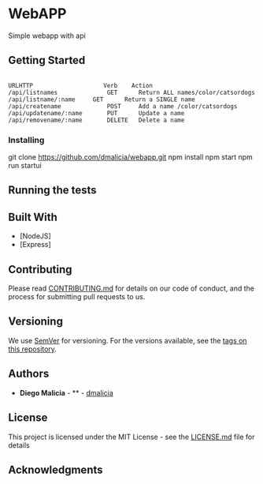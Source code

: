 # WebAPP

Simple webapp with api

## Getting Started

```

URLHTTP                    Verb	   Action
/api/listnames	            GET	     Return ALL names/color/catsordogs
/api/listname/:name	    GET	     Return a SINGLE name
/api/createname	            POST	 Add a name /color/catsordogs
/api/updatename/:name	    PUT	     Update a name
/api/removename/:name	    DELETE	 Delete a name
```





### Installing

git clone https://github.com/dmalicia/webapp.git
npm install
npm start
npm run startui 

## Running the tests



## Built With

* [NodeJS]
* [Express]


## Contributing

Please read [CONTRIBUTING.md](https://gist.github.com/PurpleBooth/b24679402957c63ec426) for details on our code of conduct, and the process for submitting pull requests to us.

## Versioning

We use [SemVer](http://semver.org/) for versioning. For the versions available, see the [tags on this repository](https://github.com/your/project/tags). 

## Authors

* **Diego Malicia** - ** - [dmalicia](https://github.com/dmalicia)

## License

This project is licensed under the MIT License - see the [LICENSE.md](LICENSE.md) file for details

## Acknowledgments



